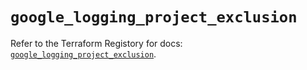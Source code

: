 # `google_logging_project_exclusion`

Refer to the Terraform Registory for docs: [`google_logging_project_exclusion`](https://www.terraform.io/docs/providers/google-beta/r/google_logging_project_exclusion).
